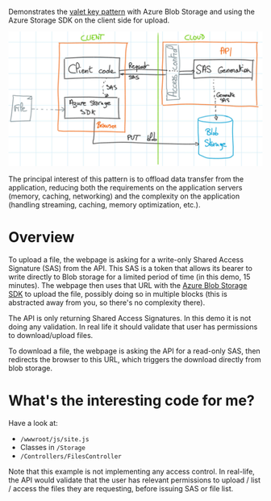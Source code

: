 Demonstrates the [valet key pattern](https://docs.microsoft.com/en-us/azure/architecture/patterns/valet-key) with Azure Blob Storage 
and using the Azure Storage SDK on the client side for upload.

![](/sas.jpg)

The principal interest of this pattern is to offload data transfer from the application,
reducing both the requirements on the application servers (memory, caching, networking) and
the complexity on the application (handling streaming, caching, memory optimization, etc.).

# Overview

To upload a file, the webpage is asking for a write-only Shared Access Signature (SAS) from the API.
This SAS is a token that allows its bearer to write directly to Blob storage for a limited period of time (in this
demo, 15 minutes). The webpage then uses that URL with the 
[Azure Blob Storage SDK](https://github.com/Azure/azure-storage-node/blob/master/browser/README.md) to upload the file,
possibly doing so in multiple blocks (this is abstracted away from you, so there's no complexity
there).

The API is only returning Shared Access Signatures. In this
demo it is not doing any validation. In real life it should
validate that user has permissions to download/upload files.

To download a file, the webpage is asking the API for a read-only SAS, then redirects the browser
to this URL, which triggers the download directly from blob storage.

# What's the interesting code for me?

Have a look at:
- `/wwwroot/js/site.js`
- Classes in `/Storage`
- `/Controllers/FilesController`

Note that this example is not implementing any access control. In real-life,
the API would validate that the user has relevant permissions to upload / list / access the files
they are requesting, before issuing SAS or file list.